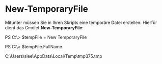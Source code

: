 # New-TemporaryFile
Mitunter müssen Sie in Ihren Skripts eine temporäre Datei erstellen. Hierfür dient das Cmdlet **New-TemporaryFile**:

PS C:\\&gt; $tempFile = New TemporaryFile

PS C:\\&gt; $tempFile.FullName

C:\\Users\\slee\\AppData\\Local\\Temp\\tmp375.tmp


<!--HONumber=Oct16_HO1-->


